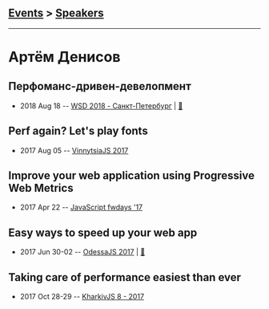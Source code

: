 ## [Events](../README.md) > [Speakers](../speakers.md)
---

# Артём Денисов

## Перфоманс-дривен-девелопмент
- 2018 Aug 18 -- [WSD 2018 - Санкт-Петербург](https://www.youtube.com/watch?v=47Sc_vpOwyM)  | [:notebook:](https://wsd.events/2018/08/18/pres/perf-driven.pdf)  
## Perf again? Let&#39;s play fonts
- 2017 Aug 05 -- [VinnytsiaJS 2017](https://www.youtube.com/watch?v=0e0QrcHslAA)    
## Improve your web application using Progressive Web Metrics
- 2017 Apr 22 -- [JavaScript fwdays &#39;17](https://frameworksdays.com/event/js-frameworks-day-2017/review/improve-your-web-app-using-progressive-web-metrics)    
## Easy ways to speed up your web app
- 2017 Jun 30-02 -- [OdessaJS 2017](https://www.youtube.com/watch?v=11ZBYf-jugE)  | [:notebook:](https://www.slideshare.net/OdessaJSConf/artem-denysov-easy-ways-to-speed-up-your-web-application)  
## Taking care of performance easiest than ever
- 2017 Oct 28-29 -- [KharkivJS 8 - 2017](https://www.youtube.com/watch?v=M5l-3z0Aulg)    
